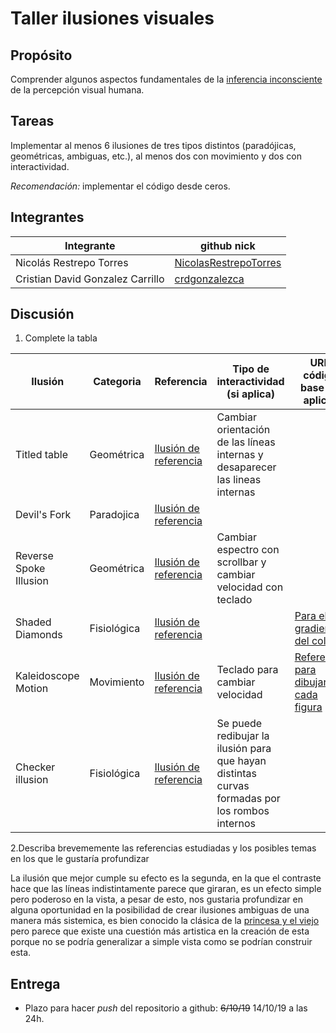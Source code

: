 # Taller ilusiones visuales

## Propósito

Comprender algunos aspectos fundamentales de la [inferencia inconsciente](https://github.com/VisualComputing/Cognitive) de la percepción visual humana.

## Tareas

Implementar al menos 6 ilusiones de tres tipos distintos (paradójicas, geométricas, ambiguas, etc.), al menos dos con movimiento y dos con interactividad.

*Recomendación:* implementar el código desde ceros.

## Integrantes

| Integrante | github nick |
|------------|-------------|
| Nicolás Restrepo Torres | [NicolasRestrepoTorres][NicolasRestrepoTorres_link] |
| Cristian David Gonzalez Carrillo | [crdgonzalezca][crdgonzalezca_link] |

## Discusión

1. Complete la tabla

| Ilusión | Categoria | Referencia | Tipo de interactividad (si aplica) | URL código base (si aplica) |
|---------|-----------|------------|------------------------------------|-----------------------------|
| Titled table | Geométrica | [Ilusión de referencia][titled-table-link] | Cambiar orientación de las líneas internas y desaparecer las lineas internas | |
| Devil's Fork | Paradojica |[Ilusión de referencia][devils-fork]|                                    |                             |
| Reverse Spoke Illusion | Geométrica | [Ilusión de referencia][reverse-spoke-link] | Cambiar espectro con scrollbar y cambiar velocidad con teclado | |
| Shaded Diamonds | Fisiológica | [Ilusión de referencia][shaded-diamonds-link]| | [Para el gradiente del color][color-gradient]|
| Kaleidoscope Motion | Movimiento | [Ilusión de referencia][kaleidoscope-link]| Teclado para cambiar velocidad | [Referencia para dibujar cada figura][kaleidoscope-reference-link]|
| Checker illusion        |   Fisiológica        |   [Ilusión de referencia][checker-illusion]         | Se puede redibujar la ilusión para que hayan distintas curvas formadas por los rombos internos                                   |                             |

2.Describa brevememente las referencias estudiadas y los posibles temas en los que le gustaría profundizar

La ilusión que mejor cumple su efecto es la segunda, en la que el contraste hace que las líneas indistintamente parece que giraran, es un efecto simple pero poderoso en la vista, a pesar de esto, nos gustaria profundizar en alguna oportunidad en la posibilidad de crear ilusiones ambiguas de una manera más sistemica, es bien conocido la clásica de la [princesa y el viejo][princesa-viejo] pero parece que existe una cuestión más artistica en la creación de esta porque no se podría generalizar a simple vista como se podrían construir esta. 

## Entrega

* Plazo para hacer _push_ del repositorio a github: ~~6/10/19~~ 14/10/19 a las 24h.

[crdgonzalezca_link]:https://github.com/crdgonzalezca
[NicolasRestrepoTorres_link]:https://github.com/NicolasRestrepoTorres
[reverse-spoke-link]:https://michaelbach.de/ot/mot-spokes/index.html
[kaleidoscope-link]: https://michaelbach.de/ot/mot-kaleidoscope/index.html
[kaleidoscope-reference-link]: https://processing.org/examples/star.html
[shaded-diamonds-link]: https://michaelbach.de/ot/lum-diamond/index.html
[color-gradient]: https://processing.org/examples/lineargradient.html
[titled-table-link]: https://michaelbach.de/ot/ang-tiltedTable/index.html
[checker-illusion]: https://co.pinterest.com/pin/445223113150338449/?nic=1
[devils-fork]: https://michaelbach.de/ot/cog-imposs1/index.html
[princesa-viejo]: https://michaelbach.de/ot/cog-rotations/index.html
